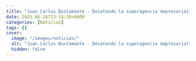 ```yaml
---
title: "Juan Carlos Bustamante - Desatando la superagencia empresarial"
date: 2025-06-26T13:14:10+0000
categories: [Noticias]
tags: []
cover:
  image: "/images/noticias/"
  alt: "Juan Carlos Bustamante - Desatando la superagencia empresarial"
  hidden: false
---
```



